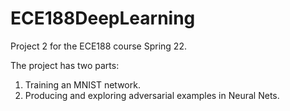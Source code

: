 # ECE188DeepLearning

Project 2 for the ECE188 course Spring 22.


The project has two parts:

1. Training an MNIST network.
2. Producing and exploring adversarial examples in Neural Nets. 

